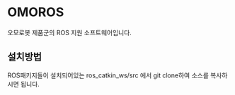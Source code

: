 # OMOROS

오모로봇 제품군의 ROS 지원 소프트웨어입니다.

## 설치방법
ROS패키지들이 설치되어있는 ros_catkin_ws/src 에서 git clone하여 소스를 복사하시면 됩니다.

